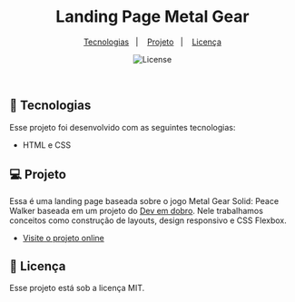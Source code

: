 <h1 align="center"> Landing Page Metal Gear </h1>


<p align="center">
  <a href="#-tecnologias">Tecnologias</a>&nbsp;&nbsp;&nbsp;|&nbsp;&nbsp;&nbsp;
  <a href="#-projeto">Projeto</a>&nbsp;&nbsp;&nbsp;|&nbsp;&nbsp;&nbsp;
  <a href="#memo-licença">Licença</a>
</p>

<p align="center">
  <img alt="License" src="https://img.shields.io/static/v1?label=license&message=MIT&color=49AA26&labelColor=000000">
</p>

<br>


## 🔌 Tecnologias

Esse projeto foi desenvolvido com as seguintes tecnologias:

- HTML e CSS

## 💻 Projeto

Essa é uma landing page baseada sobre o jogo Metal Gear Solid: Peace Walker baseada em um projeto do <a href="https://devemdobro.com/" target="_blank">Dev em dobro<a>. Nele trabalhamos conceitos como construção de layouts, design responsivo e CSS Flexbox.

- [Visite o projeto online](https://doougg26.github.io/peace-walker/#)


## :memo: Licença

Esse projeto está sob a licença MIT.

 
